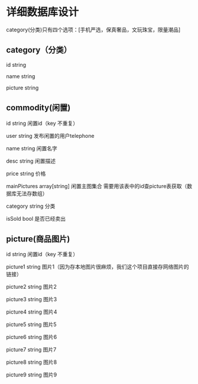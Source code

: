 # 					详细数据库设计

category(分类)只有四个选项：[手机严选，保真奢品，文玩珠宝，限量潮品]

## category（分类）

id	string

name	string

picture	string



## commodity(闲置)

id	string	闲置id（key	不重复）

user	string	发布闲置的用户telephone

name	string	闲置名字

desc	string	闲置描述

price	string	价格

mainPictures	array[string]	闲置主图集合 需要用该表中的id查picture表获取（数据库无法存数组）

category	string	分类

isSold	bool	是否已经卖出



## picture(商品图片)

id	string	闲置id（key	不重复）

picture1	string	图片1（因为存本地图片很麻烦，我们这个项目直接存网络图片的链接）

picture2	string	图片2

picture3	string	图片3

picture4	string	图片4

picture5	string	图片5

picture6	string	图片6

picture7	string	图片7

picture8	string	图片8

picture9	string	图片9